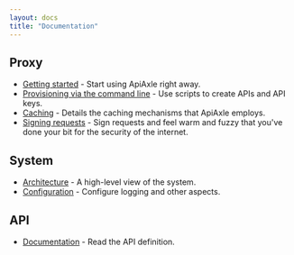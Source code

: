 ```yaml
---
layout: docs
title: "Documentation"
---
```


## Proxy

* [Getting started](docs/try-it-now/) - Start using ApiAxle right away.
* [Provisioning via the command line](docs/provisioning-via-the-command-line) - Use scripts to create APIs and API keys.
* [Caching](docs/caching/) - Details the caching mechanisms that ApiAxle employs.
* [Signing requests](docs/signing-requests) - Sign requests and feel warm and fuzzy that you've done your bit for the security of the internet.

## System

* [Architecture](docs/architecture) - A high-level view of the system.
* [Configuration](docs/configuration/) - Configure logging and other aspects.

## API

* [Documentation](api.html) - Read the API definition.
